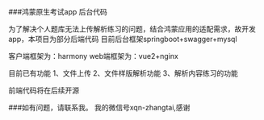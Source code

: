 ###鸿蒙原生考试app 后台代码

为了解决个人题库无法上传解析练习的问题，结合鸿蒙应用的适配需求，故开发app，本项目为部分后端代码
目前后台框架springboot+swagger+mysql

客户端框架为：harmony
web端框架为：vue2+nginx


目前已有功能
1、文件上传
2、文件样版解析功能
3、解析内容练习的功能

前端代码将在后续开源

###如有问题，请联系我。
我的微信号xqn-zhangtai,感谢

